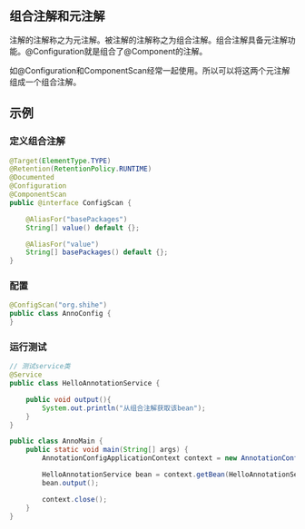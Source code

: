 ## 组合注解和元注解

注解的注解称之为元注解。被注解的注解称之为组合注解。组合注解具备元注解功能。@Configuration就是组合了@Component的注解。

如@Configuration和ComponentScan经常一起使用。所以可以将这两个元注解组成一个组合注解。

## 示例

### 定义组合注解
```java
@Target(ElementType.TYPE)
@Retention(RetentionPolicy.RUNTIME)
@Documented
@Configuration
@ComponentScan
public @interface ConfigScan {

    @AliasFor("basePackages")
    String[] value() default {};

    @AliasFor("value")
    String[] basePackages() default {};
}
```
### 配置
```java
@ConfigScan("org.shihe")
public class AnnoConfig {
}
```
### 运行测试
```java
// 测试service类
@Service
public class HelloAnnotationService {

    public void output(){
        System.out.println("从组合注解获取该bean");
    }
}

public class AnnoMain {
    public static void main(String[] args) {
        AnnotationConfigApplicationContext context = new AnnotationConfigApplicationContext(AnnoConfig.class);

        HelloAnnotationService bean = context.getBean(HelloAnnotationService.class);
        bean.output();

        context.close();
    }
}
```



